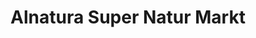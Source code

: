 ---
title: "Alnatura Super Natur Markt"
url: /muenchen/alnatura-super-natur-markt-lindwurmstrasse/
shop: Supermarkt
---